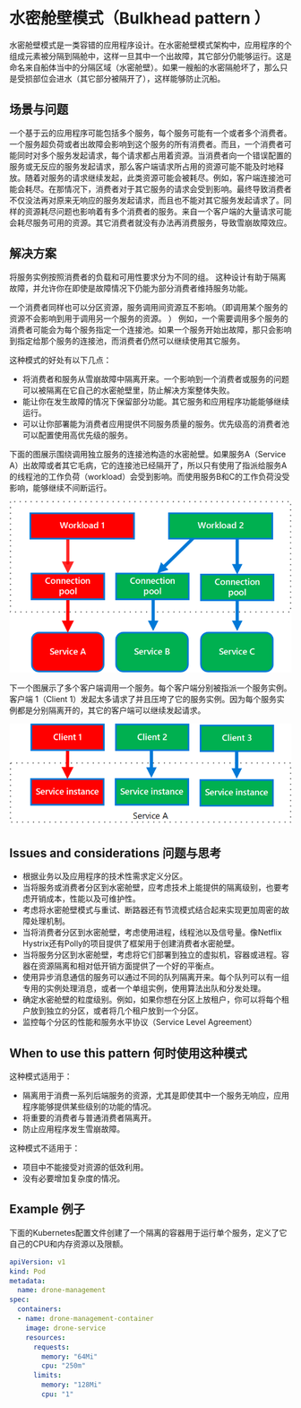 # 水密舱壁模式（Bulkhead pattern ）

水密舱壁模式是一类容错的应用程序设计。在水密舱壁模式架构中，应用程序的个组成元素被分隔到隔舱中，这样一旦其中一个出故障，其它部分仍能够运行。这是命名来自船体当中的分隔区域（水密舱壁）。如果一艘船的水密隔舱坏了，那么只是受损部位会进水（其它部分被隔开了），这样能够防止沉船。

## 场景与问题

一个基于云的应用程序可能包括多个服务，每个服务可能有一个或者多个消费者。一个服务超负荷或者出故障会影响到这个服务的所有消费者。而且，一个消费者可能同时对多个服务发起请求，每个请求都占用着资源。当消费者向一个错误配置的服务或无反应的服务发起请求，那么客户端请求所占用的资源可能不能及时地释放。随着对服务的请求继续发起，此类资源可能会被耗尽。例如，客户端连接池可能会耗尽。在那情况下，消费者对于其它服务的请求会受到影响。最终导致消费者不仅没法再对原来无响应的服务发起请求，而且也不能对其它服务发起请求了。同样的资源耗尽问题也影响着有多个消费者的服务。来自一个客户端的大量请求可能会耗尽服务可用的资源。其它消费者就没有办法再消费服务，导致雪崩故障效应。

## 解决方案

将服务实例按照消费者的负载和可用性要求分为不同的组。 这种设计有助于隔离故障，并允许你在即使是故障情况下仍能为部分消费者维持服务功能。

一个消费者同样也可以分区资源，服务调用间资源互不影响。（即调用某个服务的资源不会影响到用于调用另一个服务的资源。 ） 例如，一个需要调用多个服务的消费者可能会为每个服务指定一个连接池。如果一个服务开始出故障，那只会影响到指定给那个服务的连接池，而消费者仍然可以继续使用其它服务。

这种模式的好处有以下几点：

- 将消费者和服务从雪崩故障中隔离开来。一个影响到一个消费者或服务的问题可以被隔离在它自己的水密舱壁里，防止解决方案整体失败。
- 能让你在发生故障的情况下保留部分功能。其它服务和应用程序功能能够继续运行。
- 可以让你部署能为消费者应用提供不同服务质量的服务。优先级高的消费者池可以配置使用高优先级的服务。

下面的图展示围绕调用独立服务的连接池构造的水密舱壁。如果服务A（Service A）出故障或者其它毛病，它的连接池已经隔开了，所以只有使用了指派给服务A的线程池的工作负荷（workload）会受到影响。而使用服务B和C的工作负荷没受影响，能够继续不间断运行。

![First diagram of the Bulkhead pattern](../img/bulkhead-1.png)



下一个图展示了多个客户端调用一个服务。每个客户端分别被指派一个服务实例。 客户端 1（Client 1）发起太多请求了并且压垮了它的服务实例。因为每个服务实例都是分别隔离开的，其它的客户端可以继续发起请求。



![First diagram of the Bulkhead pattern](../img/bulkhead-2.png)

## Issues and considerations 问题与思考

- 根据业务以及应用程序的技术性需求定义分区。
- 当将服务或消费者分区到水密舱壁，应考虑技术上能提供的隔离级别，也要考虑开销成本，性能以及可维护性。
- 考虑将水密舱壁模式与重试、断路器还有节流模式结合起来实现更加周密的故障处理机制。
- 当将消费者分区到水密舱壁，考虑使用进程，线程池以及信号量。像Netflix Hystrix还有Polly的项目提供了框架用于创建消费者水密舱壁。
- 当将服务分区到水密舱壁，考虑将它们部署到独立的虚拟机，容器或进程。容器在资源隔离和相对低开销方面提供了一个好的平衡点。
- 使用异步消息通信的服务可以通过不同的队列隔离开来。每个队列可以有一组专用的实例处理消息，或者一个单组实例，使用算法出队和分发处理。
- 确定水密舱壁的粒度级别。例如，如果你想在分区上放租户，你可以将每个租户放到独立的分区，或者将几个租户放到一个分区。
- 监控每个分区的性能和服务水平协议（Service Level Agreement）

## When to use this pattern 何时使用这种模式

这种模式适用于：

- 隔离用于消费一系列后端服务的资源，尤其是即使其中一个服务无响应，应用程序能够提供某些级别的功能的情况。
- 将重要的消费者与普通消费者隔离开。
- 防止应用程序发生雪崩故障。

这种模式不适用于：

- 项目中不能接受对资源的低效利用。
- 没有必要增加复杂度的情况。

## Example 例子

下面的Kubernetes配置文件创建了一个隔离的容器用于运行单个服务，定义了它自己的CPU和内存资源以及限额。

```yml
apiVersion: v1
kind: Pod
metadata:
  name: drone-management
spec:
  containers:
  - name: drone-management-container
    image: drone-service
    resources:
      requests:
        memory: "64Mi"
        cpu: "250m"
      limits:
        memory: "128Mi"
        cpu: "1"
```